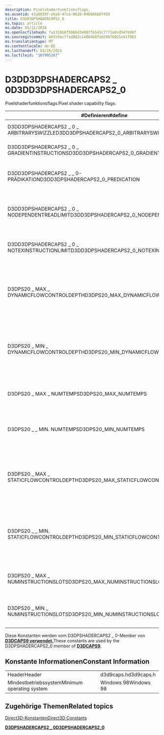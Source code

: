 ```yaml
---
description: Pixelshaderfunktionsflags.
ms.assetid: 41a8939f-eba5-47ca-8628-94b606b6f43d
title: D3DD3DPSHADERCAPS2_0
ms.topic: article
ms.date: 05/31/2018
ms.openlocfilehash: fa2326b8f5066d34087fb543c7771a0cd547b98f
ms.sourcegitcommit: b6fe9acffad983c14864b8fe0296f6025cb1f961
ms.translationtype: MT
ms.contentlocale: de-DE
ms.lasthandoff: 04/26/2021
ms.locfileid: "107995267"
---
```

# <a name="d3dd3dpshadercaps2_0"></a><span data-ttu-id="6cf20-103">D3DD3DPSHADERCAPS2 \_ 0</span><span class="sxs-lookup"><span data-stu-id="6cf20-103">D3DD3DPSHADERCAPS2\_0</span></span>

<span data-ttu-id="6cf20-104">Pixelshaderfunktionsflags.</span><span class="sxs-lookup"><span data-stu-id="6cf20-104">Pixel shader capability flags.</span></span>



| <span data-ttu-id="6cf20-105">\#Definieren</span><span class="sxs-lookup"><span data-stu-id="6cf20-105">\#define</span></span>                                     | <span data-ttu-id="6cf20-106">Wert</span><span class="sxs-lookup"><span data-stu-id="6cf20-106">Value</span></span>          | <span data-ttu-id="6cf20-107">BESCHREIBUNG</span><span class="sxs-lookup"><span data-stu-id="6cf20-107">Description</span></span>                                                                                                                                                                                                       |
|----------------------------------------------|----------------|-------------------------------------------------------------------------------------------------------------------------------------------------------------------------------------------------------------------|
| <span data-ttu-id="6cf20-108">D3DD3DPSHADERCAPS2 \_ 0 \_ ARBITRARYSWIZZLE</span><span class="sxs-lookup"><span data-stu-id="6cf20-108">D3DD3DPSHADERCAPS2\_0\_ARBITRARYSWIZZLE</span></span>      | <span data-ttu-id="6cf20-109">(1 << 0)</span><span class="sxs-lookup"><span data-stu-id="6cf20-109">(1 << 0)</span></span> | <span data-ttu-id="6cf20-110">Beliebiges Swizzling wird unterstützt.</span><span class="sxs-lookup"><span data-stu-id="6cf20-110">Arbitrary swizzling is supported.</span></span>                                                                                                                                                                                 |
| <span data-ttu-id="6cf20-111">D3DD3DPSHADERCAPS2 \_ 0 \_ GRADIENTINSTRUCTIONS</span><span class="sxs-lookup"><span data-stu-id="6cf20-111">D3DD3DPSHADERCAPS2\_0\_GRADIENTINSTRUCTIONS</span></span>  | <span data-ttu-id="6cf20-112">(1 << 1)</span><span class="sxs-lookup"><span data-stu-id="6cf20-112">(1 << 1)</span></span> | <span data-ttu-id="6cf20-113">Farbverlaufsanweisungen werden unterstützt.</span><span class="sxs-lookup"><span data-stu-id="6cf20-113">Gradient instructions are supported.</span></span>                                                                                                                                                                              |
| <span data-ttu-id="6cf20-114">D3DD3DPSHADERCAPS2 \_ \_ 0-PRÄDIKATION</span><span class="sxs-lookup"><span data-stu-id="6cf20-114">D3DD3DPSHADERCAPS2\_0\_PREDICATION</span></span>           | <span data-ttu-id="6cf20-115">(1 << 2)</span><span class="sxs-lookup"><span data-stu-id="6cf20-115">(1 << 2)</span></span> | <span data-ttu-id="6cf20-116">Anweisungsprädikation wird unterstützt.</span><span class="sxs-lookup"><span data-stu-id="6cf20-116">Instruction predication is supported.</span></span> <span data-ttu-id="6cf20-117">Siehe [setp \_ comp - ps](../direct3dhlsl/setp-comp---ps.md).</span><span class="sxs-lookup"><span data-stu-id="6cf20-117">See [setp\_comp - ps](../direct3dhlsl/setp-comp---ps.md).</span></span>                                                                                                                         |
| <span data-ttu-id="6cf20-118">D3DD3DPSHADERCAPS2 \_ 0 \_ NODEPENDENTREADLIMIT</span><span class="sxs-lookup"><span data-stu-id="6cf20-118">D3DD3DPSHADERCAPS2\_0\_NODEPENDENTREADLIMIT</span></span>  | <span data-ttu-id="6cf20-119">(1 << 3)</span><span class="sxs-lookup"><span data-stu-id="6cf20-119">(1 << 3)</span></span> | <span data-ttu-id="6cf20-120">Es gibt keine Beschränkung für die Anzahl abhängiger Lesefunktionen pro Anweisung.</span><span class="sxs-lookup"><span data-stu-id="6cf20-120">There is no limit on the number of dependent reads per instruction.</span></span>                                                                                                                                               |
| <span data-ttu-id="6cf20-121">D3DD3DPSHADERCAPS2 \_ 0 \_ NOTEXINSTRUCTIONLIMIT</span><span class="sxs-lookup"><span data-stu-id="6cf20-121">D3DD3DPSHADERCAPS2\_0\_NOTEXINSTRUCTIONLIMIT</span></span> | <span data-ttu-id="6cf20-122">(1 << 4)</span><span class="sxs-lookup"><span data-stu-id="6cf20-122">(1 << 4)</span></span> | <span data-ttu-id="6cf20-123">Es gibt keine Beschränkung für die Anzahl von Texanweisungen.</span><span class="sxs-lookup"><span data-stu-id="6cf20-123">There is no limit on the number of tex instructions.</span></span>                                                                                                                                                              |
| <span data-ttu-id="6cf20-124">D3DPS20 \_ MAX \_ DYNAMICFLOWCONTROLDEPTH</span><span class="sxs-lookup"><span data-stu-id="6cf20-124">D3DPS20\_MAX\_DYNAMICFLOWCONTROLDEPTH</span></span>        | <span data-ttu-id="6cf20-125">24</span><span class="sxs-lookup"><span data-stu-id="6cf20-125">24</span></span>             | <span data-ttu-id="6cf20-126">Die maximale Schachtelungsebene von Anweisungen für die dynamische Flusssteuerung (Break, Breakc, ifc).</span><span class="sxs-lookup"><span data-stu-id="6cf20-126">The maximum level of nesting of dynamic flow control instructions (break, breakc, ifc).</span></span>                                                                                                                           |
| <span data-ttu-id="6cf20-127">D3DPS20 \_ MIN \_ DYNAMICFLOWCONTROLDEPTH</span><span class="sxs-lookup"><span data-stu-id="6cf20-127">D3DPS20\_MIN\_DYNAMICFLOWCONTROLDEPTH</span></span>        | <span data-ttu-id="6cf20-128">0</span><span class="sxs-lookup"><span data-stu-id="6cf20-128">0</span></span>              | <span data-ttu-id="6cf20-129">Die minimale Schachtelungsebene der Anweisungen für die dynamische Flusssteuerung (Break, Breakc, ifc).</span><span class="sxs-lookup"><span data-stu-id="6cf20-129">The minimum level of nesting of dynamic flow control instructions (break, breakc, ifc).</span></span>                                                                                                                           |
| <span data-ttu-id="6cf20-130">D3DPS20 \_ MAX \_ NUMTEMPS</span><span class="sxs-lookup"><span data-stu-id="6cf20-130">D3DPS20\_MAX\_NUMTEMPS</span></span>                       | <span data-ttu-id="6cf20-131">32</span><span class="sxs-lookup"><span data-stu-id="6cf20-131">32</span></span>             | <span data-ttu-id="6cf20-132">Der Treiber unterstützt nur diese vielen temporären Registrierungen.</span><span class="sxs-lookup"><span data-stu-id="6cf20-132">The driver will support at most this many temporary register.</span></span>                                                                                                                                                     |
| <span data-ttu-id="6cf20-133">D3DPS20 \_ \_ MIN. NUMTEMPS</span><span class="sxs-lookup"><span data-stu-id="6cf20-133">D3DPS20\_MIN\_NUMTEMPS</span></span>                       | <span data-ttu-id="6cf20-134">12</span><span class="sxs-lookup"><span data-stu-id="6cf20-134">12</span></span>             | <span data-ttu-id="6cf20-135">Der Treiber unterstützt mindestens diese vielen temporären Registrierungen.</span><span class="sxs-lookup"><span data-stu-id="6cf20-135">The driver will support at least this many temporary register.</span></span>                                                                                                                                                    |
| <span data-ttu-id="6cf20-136">D3DPS20 \_ MAX \_ STATICFLOWCONTROLDEPTH</span><span class="sxs-lookup"><span data-stu-id="6cf20-136">D3DPS20\_MAX\_STATICFLOWCONTROLDEPTH</span></span>         | <span data-ttu-id="6cf20-137">4</span><span class="sxs-lookup"><span data-stu-id="6cf20-137">4</span></span>              | <span data-ttu-id="6cf20-138">Die maximale Tiefe der Schachtelung der Schleife [– vs](../direct3dhlsl/loop---vs.md)rep / [– vs](../direct3dhlsl/rep---vs.md) und call – [vs](../direct3dhlsl/call---vs.md) / [callnz bool – vs](../direct3dhlsl/callnz-bool---vs.md) instructions.</span><span class="sxs-lookup"><span data-stu-id="6cf20-138">The maximum depth of nesting of the [loop - vs](../direct3dhlsl/loop---vs.md)/[rep - vs](../direct3dhlsl/rep---vs.md) and [call - vs](../direct3dhlsl/call---vs.md)/[callnz bool - vs](../direct3dhlsl/callnz-bool---vs.md) instructions.</span></span> |
| <span data-ttu-id="6cf20-139">D3DPS20 \_ \_ MIN. STATICFLOWCONTROLDEPTH</span><span class="sxs-lookup"><span data-stu-id="6cf20-139">D3DPS20\_MIN\_STATICFLOWCONTROLDEPTH</span></span>         | <span data-ttu-id="6cf20-140">1</span><span class="sxs-lookup"><span data-stu-id="6cf20-140">1</span></span>              | <span data-ttu-id="6cf20-141">Die minimale Tiefe der Schachtelung der Schleife [– vs](../direct3dhlsl/loop---vs.md)rep / [– vs](../direct3dhlsl/rep---vs.md) und call – [vs](../direct3dhlsl/call---vs.md) / [callnz bool – vs](../direct3dhlsl/callnz-bool---vs.md) instructions.</span><span class="sxs-lookup"><span data-stu-id="6cf20-141">The minimum depth of nesting of the [loop - vs](../direct3dhlsl/loop---vs.md)/[rep - vs](../direct3dhlsl/rep---vs.md) and [call - vs](../direct3dhlsl/call---vs.md)/[callnz bool - vs](../direct3dhlsl/callnz-bool---vs.md) instructions.</span></span> |
| <span data-ttu-id="6cf20-142">D3DPS20 \_ MAX \_ NUMINSTRUCTIONSLOTS</span><span class="sxs-lookup"><span data-stu-id="6cf20-142">D3DPS20\_MAX\_NUMINSTRUCTIONSLOTS</span></span>            | <span data-ttu-id="6cf20-143">512</span><span class="sxs-lookup"><span data-stu-id="6cf20-143">512</span></span>            | <span data-ttu-id="6cf20-144">Der Treiber unterstützt alle diese vielen Anweisungen.</span><span class="sxs-lookup"><span data-stu-id="6cf20-144">The driver will support at most this many instructions.</span></span>                                                                                                                                                           |
| <span data-ttu-id="6cf20-145">D3DPS20 \_ MIN \_ NUMINSTRUCTIONSLOTS</span><span class="sxs-lookup"><span data-stu-id="6cf20-145">D3DPS20\_MIN\_NUMINSTRUCTIONSLOTS</span></span>            | <span data-ttu-id="6cf20-146">96</span><span class="sxs-lookup"><span data-stu-id="6cf20-146">96</span></span>             | <span data-ttu-id="6cf20-147">Der Treiber unterstützt mindestens diese vielen Anweisungen.</span><span class="sxs-lookup"><span data-stu-id="6cf20-147">The driver will support at least this many instructions.</span></span>                                                                                                                                                          |



 

<span data-ttu-id="6cf20-148">Diese Konstanten werden vom D3DPSHADERCAPS2 \_ 0-Member von [**D3DCAPS9 verwendet.**](/windows/desktop/api/D3D9Caps/ns-d3d9caps-d3dcaps9)</span><span class="sxs-lookup"><span data-stu-id="6cf20-148">These constants are used by the D3DPSHADERCAPS2\_0 member of [**D3DCAPS9**](/windows/desktop/api/D3D9Caps/ns-d3d9caps-d3dcaps9).</span></span>

## <a name="constant-information"></a><span data-ttu-id="6cf20-149">Konstante Informationen</span><span class="sxs-lookup"><span data-stu-id="6cf20-149">Constant Information</span></span>



|                          |            |
|--------------------------|------------|
| <span data-ttu-id="6cf20-150">Header</span><span class="sxs-lookup"><span data-stu-id="6cf20-150">Header</span></span>                   | <span data-ttu-id="6cf20-151">d3d9caps.h</span><span class="sxs-lookup"><span data-stu-id="6cf20-151">d3d9caps.h</span></span> |
| <span data-ttu-id="6cf20-152">Mindestbetriebssystem</span><span class="sxs-lookup"><span data-stu-id="6cf20-152">Minimum operating system</span></span> | <span data-ttu-id="6cf20-153">Windows 98</span><span class="sxs-lookup"><span data-stu-id="6cf20-153">Windows 98</span></span> |



 

## <a name="related-topics"></a><span data-ttu-id="6cf20-154">Zugehörige Themen</span><span class="sxs-lookup"><span data-stu-id="6cf20-154">Related topics</span></span>

<dl> <dt>

[<span data-ttu-id="6cf20-155">Direct3D-Konstanten</span><span class="sxs-lookup"><span data-stu-id="6cf20-155">Direct3D Constants</span></span>](dx9-graphics-reference-d3d-constants.md)
</dt> <dt>

[<span data-ttu-id="6cf20-156">**D3DPSHADERCAPS2 \_ 0**</span><span class="sxs-lookup"><span data-stu-id="6cf20-156">**D3DPSHADERCAPS2\_0**</span></span>](/windows/desktop/api/D3D9Caps/ns-d3d9caps-d3dpshadercaps2_0)
</dt> </dl>

 

 
